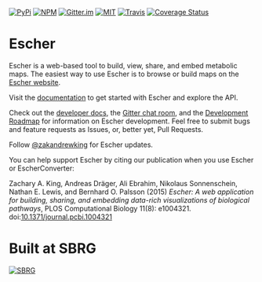 [![PyPi](https://img.shields.io/pypi/v/Escher.svg)](https://pypi.python.org/pypi/Escher)
[![NPM](https://img.shields.io/npm/v/escher-vis.svg)](https://www.npmjs.com/package/escher-vis)
[![Gitter.im](https://img.shields.io/gitter/room/zakandrewking/escher.svg)](https://gitter.im/zakandrewking/escher)
[![MIT](https://img.shields.io/pypi/l/Escher.svg)](https://github.com/zakandrewking/escher/blob/master/LICENSE)
[![Travis](https://img.shields.io/travis/zakandrewking/escher/master.svg)](https://travis-ci.org/zakandrewking/escher)
[![Coverage Status](https://img.shields.io/coveralls/zakandrewking/escher/master.svg)](https://coveralls.io/github/zakandrewking/escher?branch=master)

Escher
======

Escher is a web-based tool to build, view, share, and embed metabolic maps. The
easiest way to use Escher is to browse or build maps on the
[Escher website](http://escher.github.io/).

Visit the [documentation](http://escher.readthedocs.org/) to get started with
Escher and explore the API.

Check out the
[developer docs](https://escher.readthedocs.org/en/latest/development.html),
the [Gitter chat room](https://gitter.im/zakandrewking/escher), and the
[Development Roadmap](https://github.com/zakandrewking/escher/wiki/Development-Roadmap) for information
on Escher development. Feel free to submit bugs and feature requests as Issues,
or, better yet, Pull Requests.

Follow [@zakandrewking](https://twitter.com/zakandrewking) for Escher updates.

You can help support Escher by citing our publication when you use Escher or
EscherConverter:

Zachary A. King, Andreas Dräger, Ali Ebrahim, Nikolaus Sonnenschein, Nathan
E. Lewis, and Bernhard O. Palsson (2015) *Escher: A web application for
building, sharing, and embedding data-rich visualizations of biological
pathways*, PLOS Computational Biology 11(8):
e1004321. doi:[10.1371/journal.pcbi.1004321](http://dx.doi.org/10.1371/journal.pcbi.1004321)

Built at SBRG
=============

[![SBRG](https://raw.githubusercontent.com/zakandrewking/escher/master/py/escher/static/img/sbrg-logo.png)](http://systemsbiology.ucsd.edu/)
